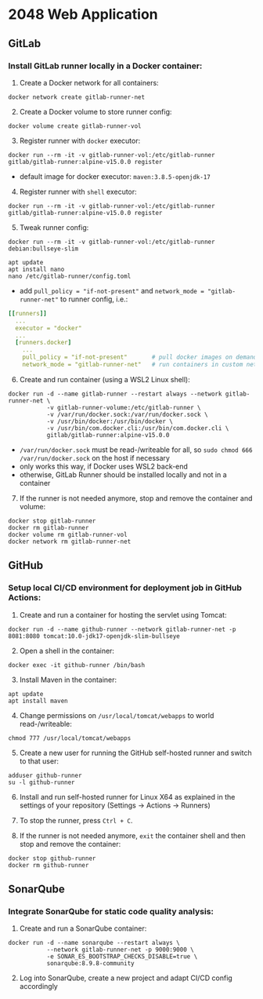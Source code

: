 # 2048 Web Application

## GitLab

### Install GitLab runner locally in a Docker container:

1. Create a Docker network for all containers:
```shell
docker network create gitlab-runner-net
```

2. Create a Docker volume to store runner config:
```shell
docker volume create gitlab-runner-vol
```

3. Register runner with ```docker``` executor:
```shell
docker run --rm -it -v gitlab-runner-vol:/etc/gitlab-runner gitlab/gitlab-runner:alpine-v15.0.0 register
```
 * default image for docker executor: ```maven:3.8.5-openjdk-17```

4. Register runner with ```shell``` executor:
```shell
docker run --rm -it -v gitlab-runner-vol:/etc/gitlab-runner gitlab/gitlab-runner:alpine-v15.0.0 register
```

5. Tweak runner config:
```shell
docker run --rm -it -v gitlab-runner-vol:/etc/gitlab-runner debian:bullseye-slim

apt update
apt install nano
nano /etc/gitlab-runner/config.toml
```
 * add ```pull_policy = "if-not-present"``` and ```network_mode = "gitlab-runner-net"``` to runner config, i.e.:
```yaml
[[runners]]
  ...
  executor = "docker"
  ...
  [runners.docker]
    ...
    pull_policy = "if-not-present"       # pull docker images on demand and not always
    network_mode = "gitlab-runner-net"   # run containers in custom network
```

6. Create and run container (using a WSL2 Linux shell):
```shell
docker run -d --name gitlab-runner --restart always --network gitlab-runner-net \
           -v gitlab-runner-volume:/etc/gitlab-runner \
           -v /var/run/docker.sock:/var/run/docker.sock \
           -v /usr/bin/docker:/usr/bin/docker \
           -v /usr/bin/com.docker.cli:/usr/bin/com.docker.cli \
           gitlab/gitlab-runner:alpine-v15.0.0
```
 * ```/var/run/docker.sock``` must be read-/writeable for all, so ```sudo chmod 666 /var/run/docker.sock``` on the host if necessary
 * only works this way, if Docker uses WSL2 back-end
 * otherwise, GitLab Runner should be installed locally and not in a container

7. If the runner is not needed anymore, stop and remove the container and volume:
```shell
docker stop gitlab-runner
docker rm gitlab-runner
docker volume rm gitlab-runner-vol
docker network rm gitlab-runner-net
```

## GitHub

### Setup local CI/CD environment for deployment job in GitHub Actions:

1. Create and run a container for hosting the servlet using Tomcat:
```shell
docker run -d --name github-runner --network gitlab-runner-net -p 8081:8080 tomcat:10.0-jdk17-openjdk-slim-bullseye
```

2. Open a shell in the container:
```shell
docker exec -it github-runner /bin/bash
```

3. Install Maven in the container:
```shell
apt update
apt install maven
```

4. Change permissions on ```/usr/local/tomcat/webapps``` to world read-/writeable:
```shell
chmod 777 /usr/local/tomcat/webapps
```

5. Create a new user for running the GitHub self-hosted runner and switch to that user:
```shell
adduser github-runner
su -l github-runner
```

6. Install and run self-hosted runner for Linux X64 as explained in the settings of your repository (Settings &rarr; Actions &rarr; Runners)

7. To stop the runner, press ```Ctrl + C```.

8. If the runner is not needed anymore, ```exit``` the container shell and then stop and remove the container:
```shell
docker stop github-runner
docker rm github-runner
```

## SonarQube

### Integrate SonarQube for static code quality analysis:

1. Create and run a SonarQube container:
```shell
docker run -d --name sonarqube --restart always \
           --network gitlab-runner-net -p 9000:9000 \
           -e SONAR_ES_BOOTSTRAP_CHECKS_DISABLE=true \
           sonarqube:8.9.8-community
```

2. Log into SonarQube, create a new project and adapt CI/CD config accordingly

